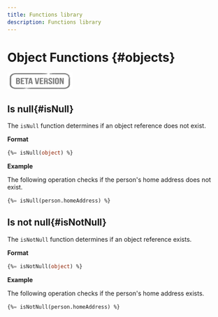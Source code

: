 ```yaml
---
title: Functions library
description: Functions library
---
```

# Object Functions {#objects}

![](../../assets/do-not-localize/badge.png)

## Is null{#isNull}

The `isNull` function determines if an object reference does not exist.

**Format**

```sql
{%= isNull(object) %}
```

**Example**

The following operation checks if the person's home address does not exist.

```sql
{%= isNull(person.homeAddress) %}
```

## Is not null{#isNotNull}

The `isNotNull` function determines if an object reference exists.

**Format**

```sql
{%= isNotNull(object) %}
```

**Example**

The following operation checks if the person's home address exists.

```sql
{%= isNotNull(person.homeAddress) %}
```
